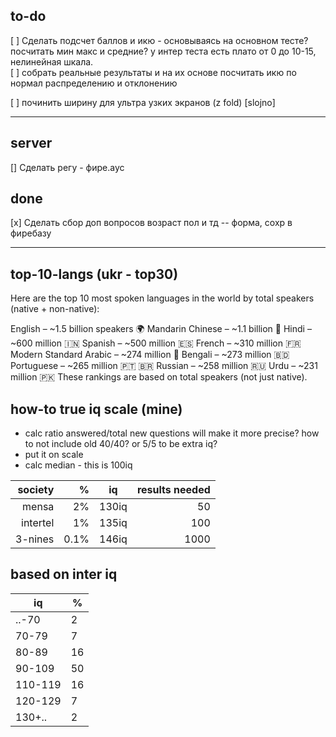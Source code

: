## to-do

[ ] Сделать подсчет баллов и икю - основываясь на основном тесте? посчитать мин макс и средние?
у интер теста есть плато от 0 до 10-15, нелинейная шкала.  
[ ] собрать реальные результаты и на их основе посчитать икю по нормал распределению и отклонению

[ ] починить ширину для ультра узких экранов (z fold) [slojno]

---

## server

[] Сделать регу - фире.аус

## done

[x] Сделать сбор доп вопросов возраст пол и тд -- форма, сохр в фиребазу

---

## top-10-langs (ukr - top30)

Here are the top 10 most spoken languages in the world by total speakers (native + non-native):

English – ~1.5 billion speakers 🌍
Mandarin Chinese – ~1.1 billion 🏮
Hindi – ~600 million 🇮🇳
Spanish – ~500 million 🇪🇸
French – ~310 million 🇫🇷
Modern Standard Arabic – ~274 million 🕌
Bengali – ~273 million 🇧🇩
Portuguese – ~265 million 🇵🇹 🇧🇷
Russian – ~258 million 🇷🇺
Urdu – ~231 million 🇵🇰
These rankings are based on total speakers (not just native).

## how-to true iq scale (mine)

- calc ratio answered/total
  new questions will make it more precise?
  how to not include old 40/40? or 5/5 to be extra iq?
- put it on scale
- calc median - this is 100iq

|  society |    % | iq    | results needed |
| -------: | ---: | ----- | -------------: |
|    mensa |   2% | 130iq |             50 |
| intertel |   1% | 135iq |            100 |
|  3-nines | 0.1% | 146iq |           1000 |

## based on inter iq

| iq      | %   |
| ------- | --- |
| ..-70   | 2   |
| 70-79   | 7   |
| 80-89   | 16  |
| 90-109  | 50  |
| 110-119 | 16  |
| 120-129 | 7   |
| 130+..  | 2   |
